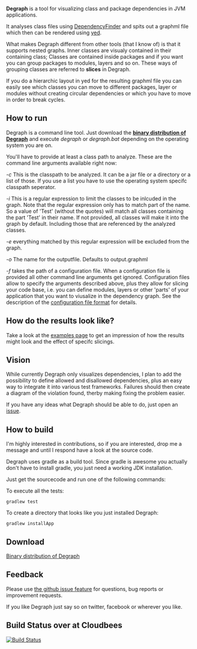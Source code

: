 **Degraph** is a tool for visualizing class and package dependencies in JVM applications.

It analyses class files using [DependencyFinder](http://depfind.sourceforge.net/) and spits out a graphml file which then can be rendered using [yed](http://www.yworks.com/en/products_yed_about.html).

What makes Degraph different from other tools (that I know of) is that it 
supports nested graphs. Inner classes are visualy contained in their containing class; Classes are contained inside packages and if you want you can group packages to modules, layers and so on. These ways of grouping classes are referred to __slices__ in Degraph. 

If you do a hierarchic layout in yed for the resulting graphml file you can easily see which classes you can move 
to different packages, layer or modules without creating circular dependencies or 
which you have to move in order to break cycles. 

## How to run ##

Degraph is a command line tool. Just download the **[binary distribution of Degraph](http://schauder.github.com/degraph//download/degraph-0.0.3.zip)**
and execute *degraph* or *degraph.bat* depending on the operating system you are on.

You'll have to provide at least a class path to analyze. These are the command line arguments available right now:

*-c* <directoryOrFileNameList> This is the classpath to be analyzed. It can be a jar file or a directory or a list of those. If you use a list you have to use the operating system specifc classpath seperator.

*-i* <regex> This is a regular expression to limit the classes to be inlcuded in the graph. Note that the regular expression only has to match part of the name. So a value of 'Test' (without the quotes) will match all classes containing the part 'Test' in their name. If not provided, all classes will make it into the graph by default. Including those that are referenced by the analyzed classes.

*-e* <regex> everything matched by this regular expression will be excluded from the graph.

*-o* <filename> The name for the outputfile. Defaults to output.graphml

*-f* <configuration file> takes the path of a configuration file. When a configuration file is provided all other command line arguments get ignored. Configuration files allow to specify the arguments described above, plus they allow for slicing your code base, i.e. you can define modules, layers or other 'parts' of your application that you want to viusalize in the dependency graph. See the description of the [configuration file format](https://github.com/schauder/degraph/wiki/Configuration-File-Format) for details.

## How do the results look like? ##
Take a look at the [examples page](https://github.com/schauder/degraph/wiki/Examples) to get an impression of how the results might look and the effect of specifc slicings.

## Vision ##

While currently Degraph only visualizes dependencies, I plan to add the possibility to define allowed and disallowed dependencies, plus an easy way to integrate it into various test frameworks. Failures should then create a diagram of the violation found, therby making fixing the problem easier.

If you have any ideas what Degraph should be able to do, just open an [issue](https://github.com/schauder/degraph/issues).

## How to build ##

I'm highly interested in contributions, so if you are interested, drop me a message and until I respond have a look at the source code.

Degraph uses gradle as a build tool. Since gradle is awesome you actually don't have to install gradle, you just need a working JDK installation.

Just get the sourcecode and run one of the following commands:

To execute all the tests:

    gradlew test 

To create a directory that looks like you just installed Degraph:

    gradlew installApp

## Download ##

[Binary distribution of Degraph](http://schauder.github.com/degraph//download/degraph-0.0.3.zip)

## Feedback ##

Please use [the github issue feature](https://github.com/schauder/degraph/issues) for questions, bug reports or improvement requests. 

If you like Degraph just say so on twitter, facebook or wherever you like. 

## Build Status over at Cloudbees ##
[![Build Status](https://schauder.ci.cloudbees.com/job/degraph-commit/badge/icon)](https://schauder.ci.cloudbees.com/job/degraph-commit/)
